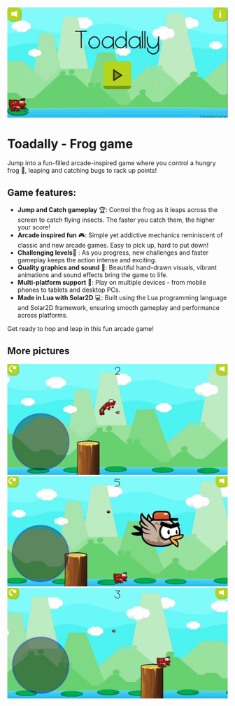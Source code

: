 ![Toadally game](/photos/Capture_1.jpg)

# Toadally - Frog game
Jump into a fun-filled arcade-inspired game where you control a hungry frog 🐸, leaping and catching bugs to rack up points!

## Game features:
  - **Jump and Catch gameplay** 🏆: Control the frog as it leaps across the screen to catch flying insects. The faster you catch them, the higher your score! 
  - **Arcade inspired fun** 🎮: Simple yet addictive mechanics reminiscent of classic and new arcade games. Easy to pick up, hard to put down!
- **Challenging levels**🚀 : As you progress, new challenges and faster gameplay keeps the action intense and exciting. 
- **Quality graphics and sound** 🎨: Beautiful hand-drawn visuals, vibrant animations and sound effects bring the game to life.
- **Multi-platform support** 📱: Play on multiple devices - from mobile phones to tablets and desktop PCs.
- **Made in Lua with Solar2D** 💻: Built using the Lua programming language and Solar2D framework, ensuring smooth gameplay and performance across platforms.

Get ready to hop and leap in this fun arcade game! 

## More pictures
![Toadally game](/photos/Capture_2.jpg)
![Toadally game](/photos/Capture_3.jpg)
![Toadally game](/photos/Capture_4.jpg)
